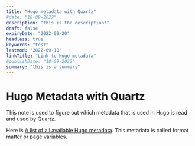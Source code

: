 ```yaml
---
title: "Hugo metadata with Quartz"
#date: "18-09-2022"
description: "this is the description!"
draft: false
expiryDate: "2022-09-20"
headless: true
keywords: "test"
lastmod: "2022-09-10"
linkTitle: "Link to Hugo metadata"
#publishDate: "18-09-2022"
summary: "this is a summary"
---
```

# Hugo Metadata with Quartz
This note is used to figure out which metadata that is used in Hugo is read and used by Quartz.

Here is [A list of all available Hugo metadata](https://gohugo.io/content-management/front-matter/). This metadata is called format matter or page variables.
